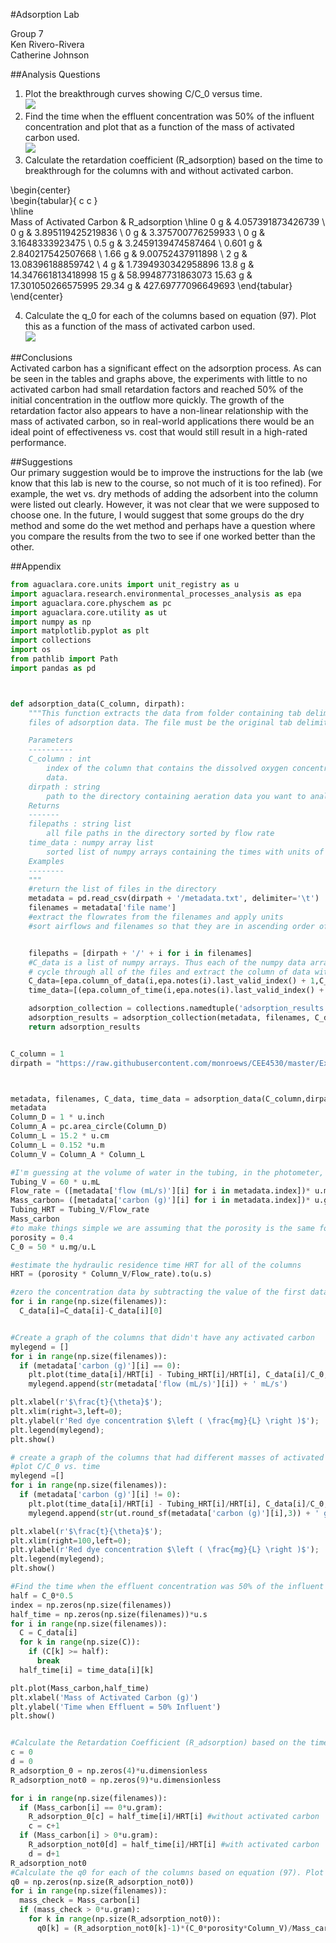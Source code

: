 #Adsorption Lab  

Group 7  
Ken Rivero-Rivera  
Catherine Johnson  

##Analysis Questions  
1. Plot the breakthrough curves showing C/C_0 versus time.  
![](insertlinkhere)
2. Find the time when the effluent concentration was 50% of the influent concentration and plot that as a function of the mass of activated carbon used.  
![](insertlinkhere)
3. Calculate the retardation coefficient (R_adsorption) based on the time to breakthrough for the columns with and without activated carbon.  

\begin{center}  
\begin{tabular}{ c c }  
  \hline  
  Mass of Activated Carbon & R_adsorption
  \hline
  0 g     & 4.057391873426739 \\
  0 g     & 3.895119425219836 \\
  0 g     & 3.375700776259933 \\
  0 g     & 3.1648333923475 \\
  0.5 g   & 3.2459139474587464 \\
  0.601 g & 2.840217542507668 \\
  1.66 g  & 9.00752437911898 \\
  2 g     & 13.08396188859742 \\
  4 g     & 1.7394930342958896
  13.8 g  & 14.347661813418998
  15 g    & 58.99487731863073
  15.63 g & 17.301050266575995
  29.34 g & 427.69777096649693
\end{tabular}
\end{center}

4. Calculate the q_0 for each of the columns based on equation (97). Plot this as a function of the mass of activated carbon used.  
![](insertlinkhere)

##Conclusions  
Activated carbon has a significant effect on the adsorption process. As can be seen in the tables and graphs above, the experiments with little to no activated carbon had small retardation factors and reached 50% of the initial concentration in the outflow more quickly. The growth of the retardation factor also appears to have a non-linear relationship with the mass of activated carbon, so in real-world applications there would be an ideal point of effectiveness vs. cost that would still result in a high-rated performance.

##Suggestions  
Our primary suggestion would be to improve the instructions for the lab (we know that this lab is new to the course, so not much of it is too refined). For example, the wet vs. dry methods of adding the adsorbent into the column were listed out clearly. However, it was not clear that we were supposed to choose one. In the future, I would suggest that some groups do the dry method and some do the wet method and perhaps have a question where you compare the results from the two to see if one worked better than the other.

##Appendix  
```python
from aguaclara.core.units import unit_registry as u
import aguaclara.research.environmental_processes_analysis as epa
import aguaclara.core.physchem as pc
import aguaclara.core.utility as ut
import numpy as np
import matplotlib.pyplot as plt
import collections
import os
from pathlib import Path
import pandas as pd



def adsorption_data(C_column, dirpath):
    """This function extracts the data from folder containing tab delimited
    files of adsorption data. The file must be the original tab delimited file.

    Parameters
    ----------
    C_column : int
        index of the column that contains the dissolved oxygen concentration
        data.
    dirpath : string
        path to the directory containing aeration data you want to analyze
    Returns
    -------
    filepaths : string list
        all file paths in the directory sorted by flow rate
    time_data : numpy array list
        sorted list of numpy arrays containing the times with units of seconds
    Examples
    --------
    """
    #return the list of files in the directory
    metadata = pd.read_csv(dirpath + '/metadata.txt', delimiter='\t')
    filenames = metadata['file name']
    #extract the flowrates from the filenames and apply units
    #sort airflows and filenames so that they are in ascending order of flow rates


    filepaths = [dirpath + '/' + i for i in filenames]
    #C_data is a list of numpy arrays. Thus each of the numpy data arrays can have different lengths to accommodate short and long experiments
    # cycle through all of the files and extract the column of data with oxygen concentrations and the times
    C_data=[epa.column_of_data(i,epa.notes(i).last_valid_index() + 1,C_column,-1,'mg/L') for i in filepaths]
    time_data=[(epa.column_of_time(i,epa.notes(i).last_valid_index() + 1,-1)).to(u.s) for i in filepaths]

    adsorption_collection = collections.namedtuple('adsorption_results','metadata filenames C_data time_data')
    adsorption_results = adsorption_collection(metadata, filenames, C_data, time_data)
    return adsorption_results


C_column = 1
dirpath = "https://raw.githubusercontent.com/monroews/CEE4530/master/Examples/data/Adsorption"



metadata, filenames, C_data, time_data = adsorption_data(C_column,dirpath)
metadata
Column_D = 1 * u.inch
Column_A = pc.area_circle(Column_D)
Column_L = 15.2 * u.cm
Column_L = 0.152 *u.m
Column_V = Column_A * Column_L

#I'm guessing at the volume of water in the tubing, in the photometer, and in the space above and below the column. This parameter could be adjusted!
Tubing_V = 60 * u.mL
Flow_rate = ([metadata['flow (mL/s)'][i] for i in metadata.index])* u.mL/u.s
Mass_carbon= ([metadata['carbon (g)'][i] for i in metadata.index])* u.g
Tubing_HRT = Tubing_V/Flow_rate
Mass_carbon
#to make things simple we are assuming that the porosity is the same for sand and for activated carbon. That is likely not true!
porosity = 0.4
C_0 = 50 * u.mg/u.L

#estimate the hydraulic residence time HRT for all of the columns
HRT = (porosity * Column_V/Flow_rate).to(u.s)

#zero the concentration data by subtracting the value of the first data point from all data points. Do this in each data set.
for i in range(np.size(filenames)):
  C_data[i]=C_data[i]-C_data[i][0]


#Create a graph of the columns that didn't have any activated carbon
mylegend = []
for i in range(np.size(filenames)):
  if (metadata['carbon (g)'][i] == 0):
    plt.plot(time_data[i]/HRT[i] - Tubing_HRT[i]/HRT[i], C_data[i]/C_0,'-');
    mylegend.append(str(metadata['flow (mL/s)'][i]) + ' mL/s')

plt.xlabel(r'$\frac{t}{\theta}$');
plt.xlim(right=3,left=0);
plt.ylabel(r'Red dye concentration $\left ( \frac{mg}{L} \right )$');
plt.legend(mylegend);
plt.show()

# create a graph of the columns that had different masses of activated carbon. Note that this includes systems with different flow rates!
#plot C/C_0 vs. time
mylegend =[]
for i in range(np.size(filenames)):
  if (metadata['carbon (g)'][i] != 0):
    plt.plot(time_data[i]/HRT[i] - Tubing_HRT[i]/HRT[i], C_data[i]/C_0,'-');
    mylegend.append(str(ut.round_sf(metadata['carbon (g)'][i],3)) + ' g, ' + str(ut.round_sf(metadata['flow (mL/s)'][i],2)) + ' mL/s')

plt.xlabel(r'$\frac{t}{\theta}$');
plt.xlim(right=100,left=0);
plt.ylabel(r'Red dye concentration $\left ( \frac{mg}{L} \right )$');
plt.legend(mylegend);
plt.show()

#Find the time when the effluent concentration was 50% of the influent concentration and plot that as a function of the mass of activated carbon used.
half = C_0*0.5
index = np.zeros(np.size(filenames))
half_time = np.zeros(np.size(filenames))*u.s
for i in range(np.size(filenames)):
  C = C_data[i]
  for k in range(np.size(C)):
    if (C[k] >= half):
      break
  half_time[i] = time_data[i][k]

plt.plot(Mass_carbon,half_time)
plt.xlabel('Mass of Activated Carbon (g)')
plt.ylabel('Time when Effluent = 50% Influent')
plt.show()


#Calculate the Retardation Coefficient (R_adsorption) based on the time to breakthrough for the columns with and without activated carbon.
c = 0
d = 0
R_adsorption_0 = np.zeros(4)*u.dimensionless
R_adsorption_not0 = np.zeros(9)*u.dimensionless

for i in range(np.size(filenames)):
  if (Mass_carbon[i] == 0*u.gram):
    R_adsorption_0[c] = half_time[i]/HRT[i] #without activated carbon
    c = c+1
  if (Mass_carbon[i] > 0*u.gram):
    R_adsorption_not0[d] = half_time[i]/HRT[i] #with activated carbon
    d = d+1
R_adsorption_not0
#Calculate the q0 for each of the columns based on equation (97). Plot this as a function of the mass of activated carbon used.
q0 = np.zeros(np.size(R_adsorption_not0))
for i in range(np.size(filenames)):
  mass_check = Mass_carbon[i]
  if (mass_check > 0*u.gram):
    for k in range(np.size(R_adsorption_not0)):
      q0[k] = (R_adsorption_not0[k]-1)*(C_0*porosity*Column_V)/Mass_carbon[i]

